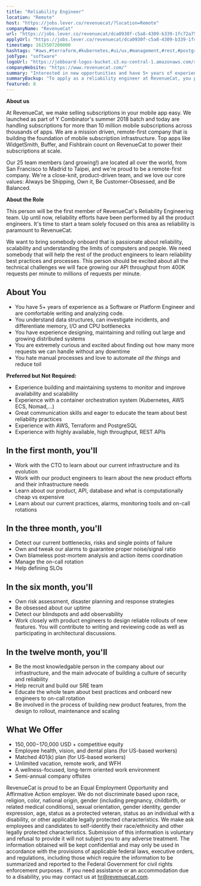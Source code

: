 ```yaml
---
title: "Reliability Engineer"
location: "Remote"
host: "https://jobs.lever.co/revenuecat/?location=Remote"
companyName: "RevenueCat"
url: "https://jobs.lever.co/revenuecat/dca0930f-c5a8-4309-b339-1fc72a753996"
applyUrl: "https://jobs.lever.co/revenuecat/dca0930f-c5a8-4309-b339-1fc72a753996/apply"
timestamp: 1615507200000
hashtags: "#aws,#terraform,#kubernetes,#ui/ux,#management,#rest,#postgresql,#analysis,#monitoring"
jobType: "software"
logoUrl: "https://jobboard-logos-bucket.s3.eu-central-1.amazonaws.com/revenuecat"
companyWebsite: "https://www.revenuecat.com/"
summary: "Interested in new opportunities and have 5+ years of experience as a Software or Platform Engineer and are comfortable writing and analyzing code? RevenueCat has a job opening for a Reliability Engineer."
summaryBackup: "To apply as a reliability engineer at RevenueCat, you preferably need to have some knowledge of: #ui/ux, #aws, #terraform."
featured: 8
---
```


**About us**

At RevenueCat, we make selling subscriptions in your mobile app easy. We launched as part of Y Combinator's summer 2018 batch and today are handling subscriptions for more than 10 million mobile subscriptions across thousands of apps. We are a mission driven, remote-first company that is building the foundation of mobile subscription infrastructure. Top apps like WidgetSmith, Buffer, and Fishbrain count on RevenueCat to power their subscriptions at scale.

Our 25 team members (and growing!) are located all over the world, from San Francisco to Madrid to Taipei, and we're proud to be a remote-first company. We're a close-knit, product-driven team, and we love our core values: Always be Shipping, Own it, Be Customer-Obsessed, and Be Balanced.

**About the Role**

This person will be the first member of RevenueCat's Reliability Engineering team. Up until now, reliability efforts have been performed by all the product engineers. It's time to start a team solely focused on this area as reliability is paramount to RevenueCat.

We want to bring somebody onboard that is passionate about reliability, scalability and understanding the limits of computers and people. We need somebody that will help the rest of the product engineers to learn reliability best practices and processes. This person should be excited about all the technical challenges we will face growing our API throughput from 400K requests per minute to millions of requests per minute.

## About You

*   You have 5+ years of experience as a Software or Platform Engineer and are comfortable writing and analyzing code.
*   You understand data structures, can investigate incidents, and differentiate memory, I/O and CPU bottlenecks
*   You have experience designing, maintaining and rolling out large and growing distributed systems
*   You are extremely curious and excited about finding out how many more requests we can handle without any downtime
*   You hate manual processes and love to automate _all the things_ and reduce toil

**Preferred but Not Required:**

*   Experience building and maintaining systems to monitor and improve availability and scalability
*   Experience with a container orchestration system (Kubernetes, AWS ECS, Nomad,...)
*   Great communication skills and eager to educate the team about best reliability practices
*   Experience with AWS, Terraform and PostgreSQL
*   Experience with highly available, high throughput, REST APIs

## In the first month, you'll

*   Work with the CTO to learn about our current infrastructure and its evolution
*   Work with our product engineers to learn about the new product efforts and their infrastructure needs
*   Learn about our product, API, database and what is computationally cheap vs expensive
*   Learn about our current practices, alarms, monitoring tools and on-call rotations

## In the three month, you'll

*   Detect our current bottlenecks, risks and single points of failure
*   Own and tweak our alarms to guarantee proper noise/signal ratio
*   Own blameless post-mortem analysis and action items coordination
*   Manage the on-call rotation
*   Help defining SLOs

## In the six month, you'll

*   Own risk assessment, disaster planning and response strategies
*   Be obsessed about our uptime
*   Detect our blindspots and add observability
*   Work closely with product engineers to design reliable rollouts of new features. You will contribute to writing and reviewing code as well as participating in architectural discussions.

## In the twelve month, you'll

*   Be the most knowledgable person in the company about our infrastructure, and the main advocate of building a culture of security and reliability
*   Help recruit and build our SRE team
*   Educate the whole team about best practices and onboard new engineers to on-call rotation
*   Be involved in the process of building new product features, from the design to rollout, maintenance and scaling

## What We Offer

*   $150,000-$170,000 USD + competitive equity
*   Employee health, vision, and dental plans (for US-based workers)
*   Matched 401(k) plan (for US-based workers)
*   Unlimited vacation, remote work, and WFH
*   A wellness-focused, long-term oriented work environment
*   Semi-annual company offsites

RevenueCat is proud to be an Equal Employment Opportunity and Affirmative Action employer. We do not discriminate based upon race, religion, color, national origin, gender (including pregnancy, childbirth, or related medical conditions), sexual orientation, gender identity, gender expression, age, status as a protected veteran, status as an individual with a disability, or other applicable legally protected characteristics. We make ask employees and candidates to self-identify their race/ethnicity and other legally protected characteristics. Submission of this information is voluntary and refusal to provide it will not subject you to any adverse treatment. The information obtained will be kept confidential and may only be used in accordance with the provisions of applicable federal laws, executive orders, and regulations, including those which require the information to be summarized and reported to the Federal Government for civil rights enforcement purposes.  If you need assistance or an accommodation due to a disability, you may contact us at hr@revenuecat.com.
